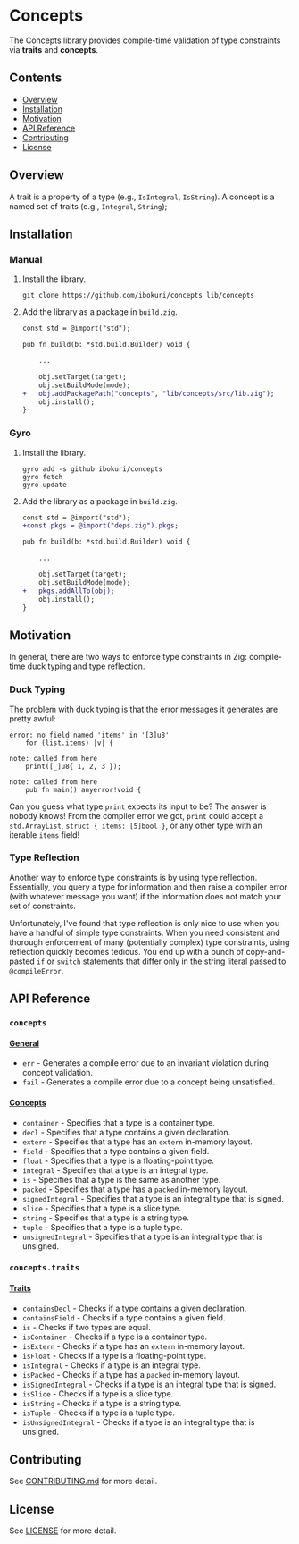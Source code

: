# Concepts

The Concepts library provides compile-time validation of type constraints via
**traits** and **concepts**.

## Contents

* [Overview](#overview)
* [Installation](#installation)
* [Motivation](#motivation)
* [API Reference](#api-reference)
* [Contributing](#contributing)
* [License](#license)

## Overview

A trait is a property of a type (e.g., `IsIntegral`, `IsString`). A concept is
a named set of traits (e.g., `Integral`, `String`);

## Installation

### Manual

1. Install the library.

    ```console
    git clone https://github.com/ibokuri/concepts lib/concepts
    ```

2. Add the library as a package in `build.zig`.

    ```diff
    const std = @import("std");

    pub fn build(b: *std.build.Builder) void {

        ...

        obj.setTarget(target);
        obj.setBuildMode(mode);
    +   obj.addPackagePath("concepts", "lib/concepts/src/lib.zig");
        obj.install();
    }
    ```

### Gyro

1. Install the library.

    ```console
    gyro add -s github ibokuri/concepts
    gyro fetch
    gyro update
    ```

2. Add the library as a package in `build.zig`.

    ```diff
    const std = @import("std");
    +const pkgs = @import("deps.zig").pkgs;

    pub fn build(b: *std.build.Builder) void {

        ...

        obj.setTarget(target);
        obj.setBuildMode(mode);
    +   pkgs.addAllTo(obj);
        obj.install();
    }
    ```

## Motivation

In general, there are two ways to enforce type constraints in Zig: compile-time
duck typing and type reflection.

### Duck Typing

The problem with duck typing is that the error messages it generates are pretty
awful:

```
error: no field named 'items' in '[3]u8'
    for (list.items) |v| {

note: called from here
    print([_]u8{ 1, 2, 3 });

note: called from here
    pub fn main() anyerror!void {

```

Can you guess what type `print` expects its input to be? The answer is nobody
knows! From the compiler error we got, `print` could accept a `std.ArrayList`,
`struct { items: [5]bool }`, or any other type with an iterable `items` field!

### Type Reflection

Another way to enforce type constraints is by using type reflection.
Essentially, you query a type for information and then raise a compiler error
(with whatever message you want) if the information does not match your set of
constraints.

Unfortunately, I've found that type reflection is only nice to use when you
have a handful of simple type constraints. When you need consistent and
thorough enforcement of many (potentially complex) type constraints, using
reflection quickly becomes tedious. You end up with a bunch of copy-and-pasted
`if` or `switch` statements that differ only in the string literal passed to
`@compileError`.

## API Reference

### `concepts`

#### [General](src/lib.zig)

- `err` - Generates a compile error due to an invariant violation during concept validation.
- `fail` - Generates a compile error due to a concept being unsatisfied.

#### [Concepts](src/concepts)

- `container` - Specifies that a type is a container type.
- `decl` - Specifies that a type contains a given declaration.
- `extern` - Specifies that a type has an `extern` in-memory layout.
- `field` - Specifies that a type contains a given field.
- `float` - Specifies that a type is a floating-point type.
- `integral` - Specifies that a type is an integral type.
- `is` - Specifies that a type is the same as another type.
- `packed` - Specifies that a type has a `packed` in-memory layout.
- `signedIntegral` - Specifies that a type is an integral type that is signed.
- `slice` - Specifies that a type is a slice type.
- `string` - Specifies that a type is a string type.
- `tuple` - Specifies that a type is a tuple type.
- `unsignedIntegral` - Specifies that a type is an integral type that is unsigned.

### `concepts.traits`

#### [Traits](src/traits)

- `containsDecl` - Checks if a type contains a given declaration.
- `containsField` - Checks if a type contains a given field.
- `is` - Checks if two types are equal.
- `isContainer` - Checks if a type is a container type.
- `isExtern` - Checks if a type has an `extern` in-memory layout.
- `isFloat` - Checks if a type is a floating-point type.
- `isIntegral` - Checks if a type is an integral type.
- `isPacked` - Checks if a type has a `packed` in-memory layout.
- `isSignedIntegral` - Checks if a type is an integral type that is signed.
- `isSlice` - Checks if a type is a slice type.
- `isString` - Checks if a type is a string type.
- `isTuple` - Checks if a type is a tuple type.
- `isUnsignedIntegral` - Checks if a type is an integral type that is unsigned.

## Contributing

See [CONTRIBUTING.md](CONTRIBUTING.md) for more detail.

## License

See [LICENSE](LICENSE) for more detail.
